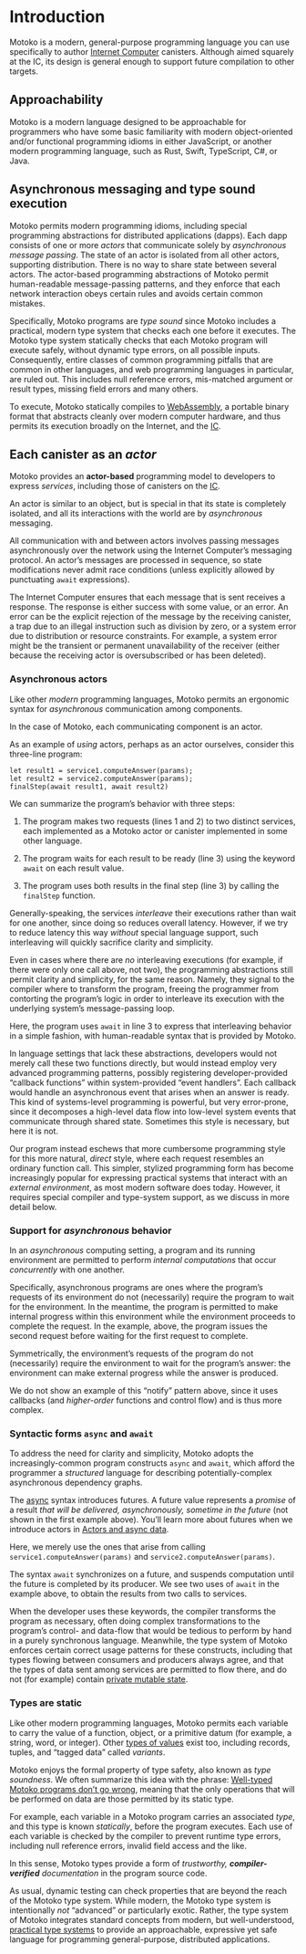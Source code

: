 # Introduction

Motoko is a modern, general-purpose programming language you can use specifically to author [Internet Computer](../developers-guide/concepts/what-is-ic#ic-overview) canisters. Although aimed squarely at the IC, its design is general enough to support future compilation to other targets.

## Approachability

Motoko is a modern language designed to be approachable for programmers who have some basic familiarity with modern object-oriented and/or functional programming idioms in either JavaScript, or another modern programming language, such as Rust, Swift, TypeScript, C#, or Java.

## Asynchronous messaging and type sound execution

Motoko permits modern programming idioms, including special programming abstractions for distributed applications (dapps). Each dapp consists of one or more *actors* that communicate solely by *asynchronous message passing*. The state of an actor is isolated from all other actors, supporting distribution. There is no way to share state between several actors. The actor-based programming abstractions of Motoko permit human-readable message-passing patterns, and they enforce that each network interaction obeys certain rules and avoids certain common mistakes.

Specifically, Motoko programs are *type sound* since Motoko includes a practical, modern type system that checks each one before it executes. The Motoko type system statically checks that each Motoko program will execute safely, without dynamic type errors, on all possible inputs. Consequently, entire classes of common programming pitfalls that are common in other languages, and web programming languages in particular, are ruled out. This includes null reference errors, mis-matched argument or result types, missing field errors and many others.

To execute, Motoko statically compiles to [WebAssembly](about-this-guide#wasm), a portable binary format that abstracts cleanly over modern computer hardware, and thus permits its execution broadly on the Internet, and the [IC](../developers-guide/concepts/what-is-ic#ic-overview).

## Each canister as an *actor*

Motoko provides an **actor-based** programming model to developers to express *services*, including those of canisters on the [IC](../developers-guide/concepts/what-is-ic#ic-overview).

An actor is similar to an object, but is special in that its state is completely isolated, and all its interactions with the world are by *asynchronous* messaging.

All communication with and between actors involves passing messages asynchronously over the network using the Internet Computer’s messaging protocol. An actor’s messages are processed in sequence, so state modifications never admit race conditions (unless explicitly allowed by punctuating `await` expressions).

The Internet Computer ensures that each message that is sent receives a response. The response is either success with some value, or an error. An error can be the explicit rejection of the message by the receiving canister, a trap due to an illegal instruction such as division by zero, or a system error due to distribution or resource constraints. For example, a system error might be the transient or permanent unavailability of the receiver (either because the receiving actor is oversubscribed or has been deleted).

### Asynchronous actors

Like other *modern* programming languages, Motoko permits an ergonomic syntax for *asynchronous* communication among components.

In the case of Motoko, each communicating component is an actor.

As an example of *using* actors, perhaps as an actor ourselves, consider this three-line program:

``` motoko
let result1 = service1.computeAnswer(params);
let result2 = service2.computeAnswer(params);
finalStep(await result1, await result2)
```

We can summarize the program’s behavior with three steps:

1.  The program makes two requests (lines 1 and 2) to two distinct services, each implemented as a Motoko actor or canister implemented in some other language.

2.  The program waits for each result to be ready (line 3) using the keyword `await` on each result value.

3.  The program uses both results in the final step (line 3) by calling the `finalStep` function.

Generally-speaking, the services *interleave* their executions rather than wait for one another, since doing so reduces overall latency. However, if we try to reduce latency this way *without* special language support, such interleaving will quickly sacrifice clarity and simplicity.

Even in cases where there are *no* interleaving executions (for example, if there were only one call above, not two), the programming abstractions still permit clarity and simplicity, for the same reason. Namely, they signal to the compiler where to transform the program, freeing the programmer from contorting the program’s logic in order to interleave its execution with the underlying system’s message-passing loop.

Here, the program uses `await` in line 3 to express that interleaving behavior in a simple fashion, with human-readable syntax that is provided by Motoko.

In language settings that lack these abstractions, developers would not merely call these two functions directly, but would instead employ very advanced programming patterns, possibly registering developer-provided “callback functions” within system-provided “event handlers”. Each callback would handle an asynchronous event that arises when an answer is ready. This kind of systems-level programming is powerful, but very error-prone, since it decomposes a high-level data flow into low-level system events that communicate through shared state. Sometimes this style is necessary, but here it is not.

Our program instead eschews that more cumbersome programming style for this more natural, *direct* style, where each request resembles an ordinary function call. This simpler, stylized programming form has become increasingly popular for expressing practical systems that interact with an *external environment*, as most modern software does today. However, it requires special compiler and type-system support, as we discuss in more detail below.

### Support for *asynchronous* behavior

In an *asynchronous* computing setting, a program and its running environment are permitted to perform *internal computations* that occur *concurrently* with one another.

Specifically, asynchronous programs are ones where the program’s requests of its environment do not (necessarily) require the program to wait for the environment. In the meantime, the program is permitted to make internal progress within this environment while the environment proceeds to complete the request. In the example, above, the program issues the second request before waiting for the first request to complete.

Symmetrically, the environment’s requests of the program do not (necessarily) require the environment to wait for the program’s answer: the environment can make external progress while the answer is produced.

We do not show an example of this “notify” pattern above, since it uses callbacks (and *higher-order* functions and control flow) and is thus more complex.

### Syntactic forms `async` and `await`

To address the need for clarity and simplicity, Motoko adopts the increasingly-common program constructs `async` and `await`, which afford the programmer a *structured* language for describing potentially-complex asynchronous dependency graphs.

The [async](language-manual#exp-async) syntax introduces futures. A future value represents a *promise* of a result *that will be delivered, asynchronously, sometime in the future* (not shown in the first example above). You’ll learn more about futures when we introduce actors in [Actors and async data](actors-async).

Here, we merely use the ones that arise from calling `service1.computeAnswer(params)` and `service2.computeAnswer(params)`.

The syntax `await` synchronizes on a future, and suspends computation until the future is completed by its producer. We see two uses of `await` in the example above, to obtain the results from two calls to services.

When the developer uses these keywords, the compiler transforms the program as necessary, often doing complex transformations to the program’s control- and data-flow that would be tedious to perform by hand in a purely synchronous language. Meanwhile, the type system of Motoko enforces certain correct usage patterns for these constructs, including that types flowing between consumers and producers always agree, and that the types of data sent among services are permitted to flow there, and do not (for example) contain [private mutable state](mutable-state).

### Types are static

Like other modern programming languages, Motoko permits each variable to carry the value of a function, object, or a primitive datum (for example, a string, word, or integer). Other [types of values](basic-concepts#intro-values) exist too, including records, tuples, and “tagged data” called *variants*.

Motoko enjoys the formal property of type safety, also known as *type soundness*. We often summarize this idea with the phrase: [Well-typed Motoko programs don’t go wrong](basic-concepts#intro-type-soundness), meaning that the only operations that will be performed on data are those permitted by its static type.

For example, each variable in a Motoko program carries an associated *type*, and this type is known *statically*, before the program executes. Each use of each variable is checked by the compiler to prevent runtime type errors, including null reference errors, invalid field access and the like.

In this sense, Motoko types provide a form of *trustworthy, **compiler-verified** documentation* in the program source code.

As usual, dynamic testing can check properties that are beyond the reach of the Motoko type system. While modern, the Motoko type system is intentionally *not* “advanced” or particularly exotic. Rather, the type system of Motoko integrates standard concepts from modern, but well-understood, [practical type systems](about-this-guide#modern-types) to provide an approachable, expressive yet safe language for programming general-purpose, distributed applications.
